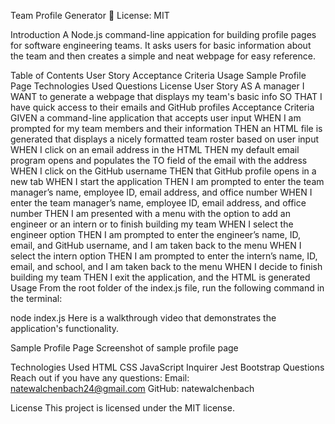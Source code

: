 Team Profile Generator 👥
License: MIT

Introduction
A Node.js command-line appication for building profile pages for software engineering teams. It asks users for basic information about the team and then creates a simple and neat webpage for easy reference.

Table of Contents
User Story
Acceptance Criteria
Usage
Sample Profile Page
Technologies Used
Questions
License
User Story
AS A manager
I WANT to generate a webpage that displays my team's basic info
SO THAT I have quick access to their emails and GitHub profiles
Acceptance Criteria
GIVEN a command-line application that accepts user input
WHEN I am prompted for my team members and their information
THEN an HTML file is generated that displays a nicely formatted team roster based on user input
WHEN I click on an email address in the HTML
THEN my default email program opens and populates the TO field of the email with the address
WHEN I click on the GitHub username
THEN that GitHub profile opens in a new tab
WHEN I start the application
THEN I am prompted to enter the team manager’s name, employee ID, email address, and office number
WHEN I enter the team manager’s name, employee ID, email address, and office number
THEN I am presented with a menu with the option to add an engineer or an intern or to finish building my team
WHEN I select the engineer option
THEN I am prompted to enter the engineer’s name, ID, email, and GitHub username, and I am taken back to the menu
WHEN I select the intern option
THEN I am prompted to enter the intern’s name, ID, email, and school, and I am taken back to the menu
WHEN I decide to finish building my team
THEN I exit the application, and the HTML is generated
Usage
From the root folder of the index.js file, run the following command in the terminal:

node index.js
Here is a walkthrough video that demonstrates the application's functionality.

Sample Profile Page
Screenshot of sample profile page

Technologies Used
HTML
CSS
JavaScript
Inquirer
Jest
Bootstrap
Questions
Reach out if you have any questions:
Email: natewalchenbach24@gmail.com
GitHub: natewalchenbach

License
This project is licensed under the MIT license.
